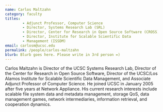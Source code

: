 ```yaml
---
name: Carlos Maltzahn
category: faculty
titles: 
        - Adjunct Professor, Computer Science 
        - Director, Systems Research Lab (SRL) 
        - Director, Center for Research in Open Source Software (CROSS) 
        - Director, Institute for Scalable Scientific Data 
        - Management (ISSDM)
email: carlosm@ucsc.edu
permalink: /people/carlos-maltzahn
blurb: Blurb goes here. Please write in 3rd person =)
---
```


Carlos Maltzahn is Director of the UCSC Systems Research Lab, Director of the Center for 
Research in Open Source Software, Director of the UCSC/Los Alamos Institute for Scalable 
Scientific Data Management, and Associate Adjunct Professor of Computer Science. 
He joined UCSC in January 2005 after five years at Network Appliance. His current research
interests include scalable file system data and metadata management, storage QoS, data 
management games, network intermediaries, information retrieval, and cooperation dynamics.
  